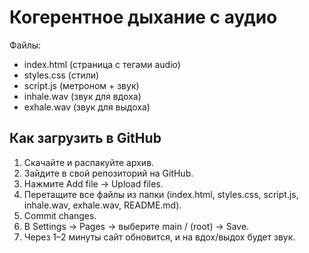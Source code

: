 # Когерентное дыхание с аудио

Файлы:
- index.html (страница с тегами audio)
- styles.css (стили)
- script.js (метроном + звук)
- inhale.wav (звук для вдоха)
- exhale.wav (звук для выдоха)

## Как загрузить в GitHub
1. Скачайте и распакуйте архив.
2. Зайдите в свой репозиторий на GitHub.
3. Нажмите Add file → Upload files.
4. Перетащите все файлы из папки (index.html, styles.css, script.js, inhale.wav, exhale.wav, README.md).
5. Commit changes.
6. В Settings → Pages → выберите main / (root) → Save.
7. Через 1–2 минуты сайт обновится, и на вдох/выдох будет звук.
